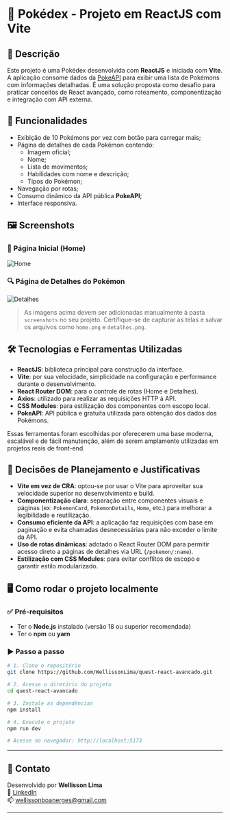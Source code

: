# 🧩 Pokédex - Projeto em ReactJS com Vite

## 📌 Descrição

Este projeto é uma Pokédex desenvolvida com **ReactJS** e iniciada com **Vite**. A aplicação consome dados da [PokeAPI](https://pokeapi.co/) para exibir uma lista de Pokémons com informações detalhadas. É uma solução proposta como desafio para praticar conceitos de React avançado, como roteamento, componentização e integração com API externa.

## 🚀 Funcionalidades

- Exibição de 10 Pokémons por vez com botão para carregar mais;
- Página de detalhes de cada Pokémon contendo:
  - Imagem oficial;
  - Nome;
  - Lista de movimentos;
  - Habilidades com nome e descrição;
  - Tipos do Pokémon;
- Navegação por rotas;
- Consumo dinâmico da API pública **PokeAPI**;
- Interface responsiva.

## 🖼️ Screenshots

### 📄 Página Inicial (Home)
![Home](./screenshots/home.png)

### 🔍 Página de Detalhes do Pokémon
![Detalhes](./screenshots/detalhes.png)

> As imagens acima devem ser adicionadas manualmente à pasta `screenshots` no seu projeto. Certifique-se de capturar as telas e salvar os arquivos como `home.png` e `detalhes.png`.

## 🛠️ Tecnologias e Ferramentas Utilizadas

- **ReactJS**: biblioteca principal para construção da interface.
- **Vite**: por sua velocidade, simplicidade na configuração e performance durante o desenvolvimento.
- **React Router DOM**: para o controle de rotas (Home e Detalhes).
- **Axios**: utilizado para realizar as requisições HTTP à API.
- **CSS Modules**: para estilização dos componentes com escopo local.
- **PokeAPI**: API pública e gratuita utilizada para obtenção dos dados dos Pokémons.

Essas ferramentas foram escolhidas por oferecerem uma base moderna, escalável e de fácil manutenção, além de serem amplamente utilizadas em projetos reais de front-end.

## 🧠 Decisões de Planejamento e Justificativas

- **Vite em vez de CRA**: optou-se por usar o Vite para aproveitar sua velocidade superior no desenvolvimento e build.
- **Componentização clara**: separação entre componentes visuais e páginas (ex: `PokemonCard`, `PokemonDetails`, `Home`, etc.) para melhorar a legibilidade e reutilização.
- **Consumo eficiente da API**: a aplicação faz requisições com base em paginação e evita chamadas desnecessárias para não exceder o limite da API.
- **Uso de rotas dinâmicas**: adotado o React Router DOM para permitir acesso direto a páginas de detalhes via URL (`/pokemon/:name`).
- **Estilização com CSS Modules**: para evitar conflitos de escopo e garantir estilo modularizado.

## 🖥️ Como rodar o projeto localmente

### ✅ Pré-requisitos

- Ter o **Node.js** instalado (versão 18 ou superior recomendada)
- Ter o **npm** ou **yarn**

### ▶️ Passo a passo

```bash
# 1. Clone o repositório
git clone https://github.com/WellissonLima/quest-react-avancado.git

# 2. Acesse o diretório do projeto
cd quest-react-avancado

# 3. Instale as dependências
npm install

# 4. Execute o projeto
npm run dev

# Acesse no navegador: http://localhost:5173
```

---

## 🤝 Contato

Desenvolvido por **Wellisson Lima**  
🔗 [LinkedIn](https://www.linkedin.com/in/wellissonboanergesbarroslima/)  
📫 [wellissonboanerges@gmail.com](mailto:wellissonboanerges@gmail.com)

---